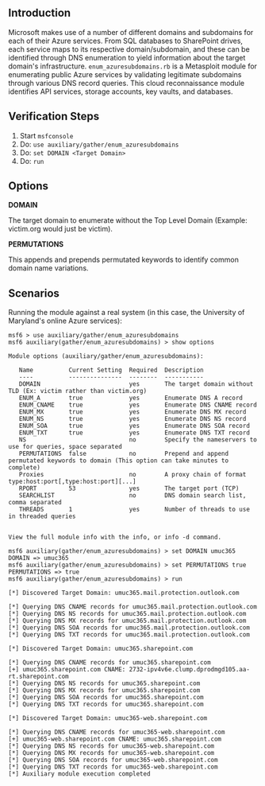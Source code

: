 ## Introduction
Microsoft makes use of a number of different domains and subdomains for each of their Azure services. From SQL databases to SharePoint drives, each service maps to its respective domain/subdomain, and these can be identified through DNS enumeration to yield information about the target domain's infrastructure. ```enum_azuresubdomains.rb``` is a Metasploit module for enumerating public Azure services by validating legitimate subdomains through various DNS record queries. This cloud reconnaissance module identifies API services, storage accounts, key vaults, and databases.

## Verification Steps

  1. Start `msfconsole`
  2. Do: `use auxiliary/gather/enum_azuresubdomains`
  3. Do: `set DOMAIN <Target Domain>`
  5. Do: `run`

## Options

  **DOMAIN**

  The target domain to enumerate without the Top Level Domain (Example: victim.org would just be victim).

  **PERMUTATIONS**

  This appends and prepends permutated keywords to identify common domain name variations.


## Scenarios

Running the module against a real system (in this case, the University of Maryland's online Azure services):

```
msf6 > use auxiliary/gather/enum_azuresubdomains
msf6 auxiliary(gather/enum_azuresubdomains) > show options

Module options (auxiliary/gather/enum_azuresubdomains):

   Name          Current Setting  Required  Description
   ----          ---------------  --------  -----------
   DOMAIN                         yes       The target domain without TLD (Ex: victim rather than victim.org)
   ENUM_A        true             yes       Enumerate DNS A record
   ENUM_CNAME    true             yes       Enumerate DNS CNAME record
   ENUM_MX       true             yes       Enumerate DNS MX record
   ENUM_NS       true             yes       Enumerate DNS NS record
   ENUM_SOA      true             yes       Enumerate DNS SOA record
   ENUM_TXT      true             yes       Enumerate DNS TXT record
   NS                             no        Specify the nameservers to use for queries, space separated
   PERMUTATIONS  false            no        Prepend and append permutated keywords to domain (This option can take minutes to complete)
   Proxies                        no        A proxy chain of format type:host:port[,type:host:port][...]
   RPORT         53               yes       The target port (TCP)
   SEARCHLIST                     no        DNS domain search list, comma separated
   THREADS       1                yes       Number of threads to use in threaded queries


View the full module info with the info, or info -d command.

msf6 auxiliary(gather/enum_azuresubdomains) > set DOMAIN umuc365
DOMAIN => umuc365
msf6 auxiliary(gather/enum_azuresubdomains) > set PERMUTATIONS true
PERMUTATIONS => true
msf6 auxiliary(gather/enum_azuresubdomains) > run

[*] Discovered Target Domain: umuc365.mail.protection.outlook.com

[*] Querying DNS CNAME records for umuc365.mail.protection.outlook.com
[*] Querying DNS NS records for umuc365.mail.protection.outlook.com
[*] Querying DNS MX records for umuc365.mail.protection.outlook.com
[*] Querying DNS SOA records for umuc365.mail.protection.outlook.com
[*] Querying DNS TXT records for umuc365.mail.protection.outlook.com

[*] Discovered Target Domain: umuc365.sharepoint.com

[*] Querying DNS CNAME records for umuc365.sharepoint.com
[+] umuc365.sharepoint.com CNAME: 2732-ipv4v6e.clump.dprodmgd105.aa-rt.sharepoint.com
[*] Querying DNS NS records for umuc365.sharepoint.com
[*] Querying DNS MX records for umuc365.sharepoint.com
[*] Querying DNS SOA records for umuc365.sharepoint.com
[*] Querying DNS TXT records for umuc365.sharepoint.com

[*] Discovered Target Domain: umuc365-web.sharepoint.com

[*] Querying DNS CNAME records for umuc365-web.sharepoint.com
[+] umuc365-web.sharepoint.com CNAME: umuc365.sharepoint.com
[*] Querying DNS NS records for umuc365-web.sharepoint.com
[*] Querying DNS MX records for umuc365-web.sharepoint.com
[*] Querying DNS SOA records for umuc365-web.sharepoint.com
[*] Querying DNS TXT records for umuc365-web.sharepoint.com
[*] Auxiliary module execution completed
  ```
